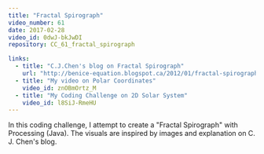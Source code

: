 ```yaml
---
title: "Fractal Spirograph"
video_number: 61
date: 2017-02-28
video_id: 0dwJ-bkJwDI
repository: CC_61_fractal_spirograph

links:
  - title: "C.J.Chen's blog on Fractal Spirograph"  
    url: "http://benice-equation.blogspot.ca/2012/01/fractal-spirograph.html"
  - title: "My video on Polar Coordinates"  
    video_id: znOBmOrtz_M
  - title: "My Coding Challenge on 2D Solar System"  
    video_id: l8SiJ-RmeHU
---
```


In this coding challenge, I attempt to create a "Fractal Spirograph" with Processing (Java). The visuals are inspired by images and explanation on C. J. Chen's blog. 
